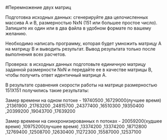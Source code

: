 #Перемножение двух матриц

  Подготовка исходных данных: сгенерируйте два целочисленных массива А
и В, размерностью NxN (151 или большее простое число). Запишите их один
или в два файла в удобном формате по вашему желанию.

  Необходимо написать программу, которая будет умножить матрицу А на
матрицу В и выводить результат. Вывод результата только после
выполнения всех расчетов.

  Проверка: в исходных данных подготовьте единичную матрицу заданной
размерности NxN и передайте ее в качестве матрицы В, чтобы получить
ответ идентичный матрице A.

В результате сравнения скорости работы на матрице размерностью 151X151 получились такие результаты:

Замер времени на одном потоке - 
19740500
,16729000(лучшее время)
,21361900
,21763200
,24815700
,24377400
,16510300
,19350400
,20399200
,19043700
,17639200

Замер времени на синхронизированных n потоках - 
20059200(худшее время)
,10975200(лучшее время)
,13374200
,13374200
,18712800
,12769400
,12508700
,12630400
,11272300
,15587000
,12537100

